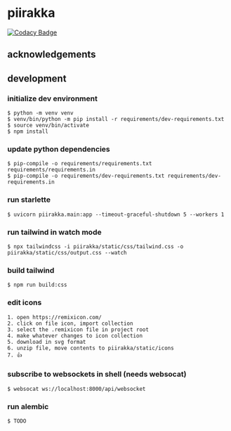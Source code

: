 # piirakka

[![Codacy Badge](https://app.codacy.com/project/badge/Grade/846ea04459dc4aaf8a20ee15d9667fca)](https://app.codacy.com/gh/santerj/piirakka/dashboard?utm_source=gh&utm_medium=referral&utm_content=&utm_campaign=Badge_grade)

## acknowledgements

## development

### initialize dev environment

    $ python -m venv venv
    $ venv/bin/python -m pip install -r requirements/dev-requirements.txt
    $ source venv/bin/activate
    $ npm install

### update python dependencies

    $ pip-compile -o requirements/requirements.txt requirements/requirements.in
    $ pip-compile -o requirements/dev-requirements.txt requirements/dev-requirements.in

### run starlette

    $ uvicorn piirakka.main:app --timeout-graceful-shutdown 5 --workers 1

### run tailwind in watch mode

    $ npx tailwindcss -i piirakka/static/css/tailwind.css -o piirakka/static/css/output.css --watch

### build tailwind

    $ npm run build:css 

### edit icons

    1. open https://remixicon.com/
    2. click on file icon, import collection
    3. select the .remixicon file in project root
    4. make whatever changes to icon collection
    5. download in svg format
    6. unzip file, move contents to piirakka/static/icons
    7. 👍

### subscribe to websockets in shell (needs websocat)

    $ websocat ws://localhost:8000/api/websocket

### run alembic

    $ TODO
